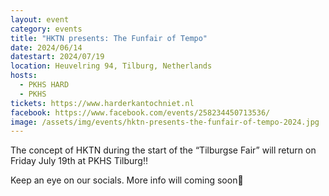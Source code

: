 ```yaml
---
layout: event
category: events
title: "HKTN presents: The Funfair of Tempo"
date: 2024/06/14
datestart: 2024/07/19
location: Heuvelring 94, Tilburg, Netherlands
hosts:
  - PKHS HARD
  - PKHS
tickets: https://www.harderkantochniet.nl
facebook: https://www.facebook.com/events/258234450713536/
image: /assets/img/events/hktn-presents-the-funfair-of-tempo-2024.jpg
---
```


The concept of HKTN during the start of the “Tilburgse Fair” will return on Friday July 19th at PKHS Tilburg‼️

Keep an eye on our socials. More info will coming soon👀